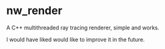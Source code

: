 # nw_render

A C++ multithreaded ray tracing renderer, simple and works.

I would have liked would like to improve it in the future.

